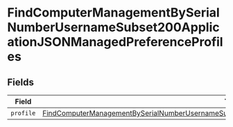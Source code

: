 # FindComputerManagementBySerialNumberUsernameSubset200ApplicationJSONManagedPreferenceProfiles


## Fields

| Field                                                                                                                                                                                                                                   | Type                                                                                                                                                                                                                                    | Required                                                                                                                                                                                                                                | Description                                                                                                                                                                                                                             |
| --------------------------------------------------------------------------------------------------------------------------------------------------------------------------------------------------------------------------------------- | --------------------------------------------------------------------------------------------------------------------------------------------------------------------------------------------------------------------------------------- | --------------------------------------------------------------------------------------------------------------------------------------------------------------------------------------------------------------------------------------- | --------------------------------------------------------------------------------------------------------------------------------------------------------------------------------------------------------------------------------------- |
| `profile`                                                                                                                                                                                                                               | [FindComputerManagementBySerialNumberUsernameSubset200ApplicationJSONManagedPreferenceProfilesProfile](../../models/operations/findcomputermanagementbyserialnumberusernamesubset200applicationjsonmanagedpreferenceprofilesprofile.md) | :heavy_minus_sign:                                                                                                                                                                                                                      | N/A                                                                                                                                                                                                                                     |